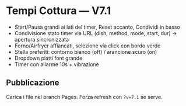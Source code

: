 # Tempi Cottura — V7.1

- Start/Pausa grandi ai lati del timer, Reset accanto, Condividi in basso
- Condivisione stato timer via URL (dish, method, mode, start, dur) → apertura sincronizzata
- Forno/Airfryer affiancati, selezione via click con bordo verde
- Stella preferiti: contorno bianco (off) / arancione scuro (on)
- Dropdown piatti font grande
- Timer con allarme 10s + vibrazione

## Pubblicazione
Carica i file nel branch Pages. Forza refresh con `?v=7.1` se serve.

